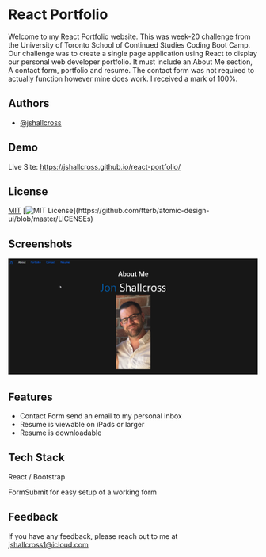 # React Portfolio

Welcome to my React Portfolio website. This was week-20 challenge from the University of Toronto School of Continued Studies Coding Boot Camp. Our challenge was to create a single page application using React to display our personal web developer portfolio. It must include an About Me section, A contact form, portfolio and resume. The contact form was not required to actually function however mine does work. I received a mark of 100%.



## Authors

- [@jshallcross](https://www.github.com/jshallcross)

  
## Demo

Live Site: https://jshallcross.github.io/react-portfolio/



  
## License

[MIT](https://choosealicense.com/licenses/mit/)
[![MIT License](https://img.shields.io/apm/l/atomic-design-ui.svg?)](https://github.com/tterb/atomic-design-ui/blob/master/LICENSEs)

  
  
## Screenshots

![App Screenshot](./src/assets/images/screen.png)


## Features

- Contact Form send an email to my personal inbox
- Resume is viewable on iPads or larger
- Resume is downloadable

  
## Tech Stack

React / Bootstrap

FormSubmit for easy setup of a working form

  
## Feedback

If you have any feedback, please reach out to me at jshallcross1@icloud.com
